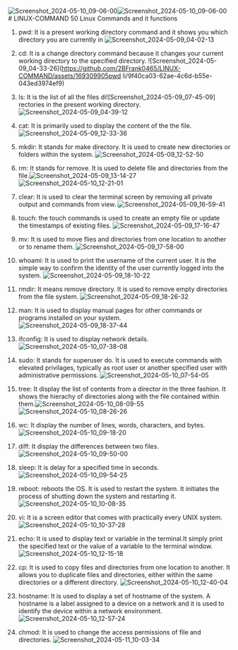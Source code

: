 ![Screenshot_2024-05-10_09-06-00](https://github.com/2BFrank0465/LINUX-COMMAND/assets/169309905/4a66341a-eaab-47f7-85e0-7f81193e8f77)![Screenshot_2024-05-10_09-06-00](https://github.com/2BFrank0465/LINUX-COMMAND/assets/169309905/3a233793-6763-4836-87e7-77ce970f6cba)# LINUX-COMMAND
50 Linux Commands and it functions
1. pwd: It is a present working directory command and it shows you which directory you are currently in
![Screenshot_2024-05-09_04-02-13](https://github.com/2BFrank0465/LINUX-COMMAND/assets/169309905/abc840ca-7b08-4898-bd93-0493a757335c)
2. cd: It is a change directory command because it changes your current working directory to the specified directory.
![Screenshot_2024-05-09_04-33-26](https://github.com/2BFrank0465/LINUX-COMMAND/assets/169309905pwd
li/9f40ca03-62ae-4c6d-b55e-043ed3974ef9)
4. ls: It is the list of all the files di![Screenshot_2024-05-09_07-45-09]
rectories in the present working directory.![Screenshot_2024-05-09_04-39-12](https://github.com/2BFrank0465/LINUX-COMMAND/assets/169309905/624a6de1-7568-44fe-9232-c702956da1a4)
5. cat: It is primarily used to display the content of the the file.![Screenshot_2024-05-09_12-33-36](https://github.com/2BFrank0465/LINUX-COMMAND/assets/169309905/cf3f23a5-f1f5-415a-a924-ff1e5fcae8b9)
6. mkdir: It stands for make directory. It is used to create new directories or folders within the system.
![Screenshot_2024-05-09_12-52-50](https://github.com/2BFrank0465/LINUX-COMMAND/assets/169309905/9d78e6d4-1ce1-4f37-8ac4-eed63734c01d)
7. rm: It stands for remove. It is used to delete file and directories from the file.![Screenshot_2024-05-09_13-14-27](https://github.com/2BFrank0465/LINUX-COMMAND/assets/169309905/f7411253-4955-47ba-97ae-dc74515fd56e)
![Screenshot_2024-05-10_12-21-01](https://github.com/2BFrank0465/LINUX-COMMAND/assets/169309905/3a418ea8-b60c-45ef-888b-142100e3ad6b)

8. clear: It is used to clear the terminal screen by removing all private output and commands from view.
![Screenshot_2024-05-09_16-59-41](https://github.com/2BFrank0465/LINUX-COMMAND/assets/169309905/d53ce12e-9831-49b4-909a-dc8da5939929)
9. touch: the touch commands is used to create an empty file or update the timestamps of existing files.
![Screenshot_2024-05-09_17-16-47](https://github.com/2BFrank0465/LINUX-COMMAND/assets/169309905/73b07667-be8b-4a16-bcb1-32c8728b754d)
10. mv: It is used to move flies and directories from one location to another or to rename them.
    ![Screenshot_2024-05-09_17-58-00](https://github.com/2BFrank0465/LINUX-COMMAND/assets/169309905/e984411f-3691-41fe-89cc-a6fe0bd94e5d)
11. whoami: It is used to print the username of the current user. It is the simple way to confirm the identity of the user currently logged into the system.
![Screenshot_2024-05-09_18-10-22](https://github.com/2BFrank0465/LINUX-COMMAND/assets/169309905/af643c54-1b90-449e-aef9-717057151158)
12. rmdir: It means remove directory. It is used to remove empty directories from the file system.
    ![Screenshot_2024-05-09_18-26-32](https://github.com/2BFrank0465/LINUX-COMMAND/assets/169309905/20b9896a-39e1-4211-946d-3d8aa70132a2)
13. man: It is used to display manual pages for other commands or programs installed on your system.
![Screenshot_2024-05-09_18-37-44](https://github.com/2BFrank0465/LINUX-COMMAND/assets/169309905/f145bd3c-ab97-48d8-a9b7-281c1dade4b0)
14. ifconfig: It is used to display network details.![Screenshot_2024-05-10_07-38-08](https://github.com/2BFrank0465/LINUX-COMMAND/assets/169309905/c8e0b87e-586c-4e3a-b3f0-443378b13ad3)
15. sudo: It stands for superuser do. It is used to execute commands with elevated privilages, typically as root user or another specified user with administrative permissions.
    ![Screenshot_2024-05-10_07-54-05](https://github.com/2BFrank0465/LINUX-COMMAND/assets/169309905/bb990195-e86e-4681-9392-8cb911beed48)
16. tree: It display the list of contents from a director in the three fashion. It shows the hierachy of directories along with the file contained within them.![Screenshot_2024-05-10_08-09-55](https://github.com/2BFrank0465/LINUX-COMMAND/assets/169309905/cf574702-e0af-495f-a254-582855bae5b7)![Screenshot_2024-05-10_08-26-26](https://github.com/2BFrank0465/LINUX-COMMAND/assets/169309905/4b793214-467a-4fbe-825d-a4f02a28f41c)
17. wc: It display the number of lines, words, characters, and bytes.
![Screenshot_2024-05-10_09-18-20](https://github.com/2BFrank0465/LINUX-COMMAND/assets/169309905/26145bd9-fac9-42bb-abba-14a5746a5efa)
18. diff: It display the differences between two files.
![Screenshot_2024-05-10_09-50-00](https://github.com/2BFrank0465/LINUX-COMMAND/assets/169309905/300f4690-8866-42dd-8b90-53b743694505)
19. sleep: It is delay for a specified time in seconds.
![Screenshot_2024-05-10_09-54-25](https://github.com/2BFrank0465/LINUX-COMMAND/assets/169309905/6f691d2c-26ce-477e-aa9b-5ff533e6d49a)
20. reboot: reboots the OS. It is used to restart the system. It initiates the process of shutting down the system and restarting it. ![Screenshot_2024-05-10_10-08-35](https://github.com/2BFrank0465/LINUX-COMMAND/assets/169309905/aba23a5c-e405-4d63-b2eb-fed6fce0f6c6)
21. vi: It is a screen editor that comes with practically every UNIX system.
![Screenshot_2024-05-10_10-37-28](https://github.com/2BFrank0465/LINUX-COMMAND/assets/169309905/afb8d087-2a8e-4e7c-bb62-5c71297794b9)
22. echo: It is used to display text or variable in the terminal.It simply print the specified text or the value of a variable to the terminal window.
![Screenshot_2024-05-10_12-15-18](https://github.com/2BFrank0465/LINUX-COMMAND/assets/169309905/06c51ac9-5a87-4bbc-ba03-2d434866be95)
23. cp: It is used to copy files and directories from one location to another. It allows you to duplicate files and directories, either within the same directories or a different directory.
![Screenshot_2024-05-10_12-40-04](https://github.com/2BFrank0465/LINUX-COMMAND/assets/169309905/373a68f1-416a-45c6-a90b-b78fb80d8c67)
24. hostname: It is used to display a set of hostname of the system. A hostname is a label assigned to a device on a network and it is used to identify the device within a network environment.
![Screenshot_2024-05-10_12-57-24](https://github.com/2BFrank0465/LINUX-COMMAND/assets/169309905/000394a9-7355-472a-bba3-fa32d743d59f)
25. chmod: It is used to change the access permissions of file and directories.
![Screenshot_2024-05-11_10-03-34](https://github.com/2BFrank0465/LINUX-COMMAND/assets/169309905/089184ce-c1d0-431c-a0b2-6c9d87f64f4c)
















    
